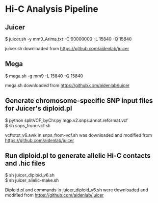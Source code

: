 
# Hi-C Analysis Pipeline

## Juicer 
$ juicer.sh -y mm9_Arima.txt -C 90000000 -L 15840 -Q 15840 <p />
juicer.sh downloaded from https://github.com/aidenlab/juicer

## Mega 
$ mega.sh -g mm9 -L 15840 -Q 15840 <p />
mega.sh downloaded from https://github.com/aidenlab/juicer

## Generate chromosome-specific SNP input files for Juicer's diploid.pl
$ python splitVCF_byChr.py  mgp.v2.snps.annot.reformat.vcf <br />
$ sh snps_from-vcf.sh <p />
vcftotxt_v6.awk in snps_from-vcf.sh was downloaded and modified from https://github.com/aidenlab/juicer

## Run diploid.pl to generate allelic Hi-C contacts and .hic files
$ sh juicer_diploid_v6.sh <br />
$ sh juicer_allelic-make.sh <p />
Diploid.pl and commands in juicer_diploid_v6.sh were downloaded and modified from https://github.com/aidenlab/juicer
